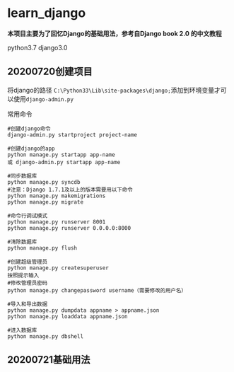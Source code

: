 # learn_django
**本项目主要为了回忆Django的基础用法，参考自Django book 2.0 的中文教程**

python3.7
django3.0

## 20200720创建项目
将django的路径 `C:\Python33\Lib\site-packages\django;`添加到环境变量才可以使用`django-admin.py`

常用命令
```
#创建django命令
django-admin.py startproject project-name

#创建django的app
python manage.py startapp app-name
或 django-admin.py startapp app-name

#同步数据库
python manage.py syncdb
#注意：Django 1.7.1及以上的版本需要用以下命令
python manage.py makemigrations
python manage.py migrate

#命令行调试模式
python manage.py runserver 8001
python manage.py runserver 0.0.0.0:8000

#清除数据库
python manage.py flush

#创建超级管理员
python manage.py createsuperuser
按照提示输入
#修改管理员密码
python manage.py changepassword username（需要修改的用户名）

#导入和导出数据
python manage.py dumpdata appname > appname.json
python manage.py loaddata appname.json

#进入数据库
python manage.py dbshell
```
## 20200721基础用法
